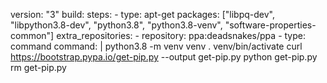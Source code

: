version: "3"
build:
  steps:
    - type: apt-get
      packages: ["libpq-dev", "libpython3.8-dev", "python3.8", "python3.8-venv", "software-properties-common"]
      extra_repositories:
      - repository: ppa:deadsnakes/ppa
    - type: command
      command: |
        python3.8 -m venv venv
        . venv/bin/activate
        curl https://bootstrap.pypa.io/get-pip.py --output get-pip.py
        python get-pip.py
        rm get-pip.py
